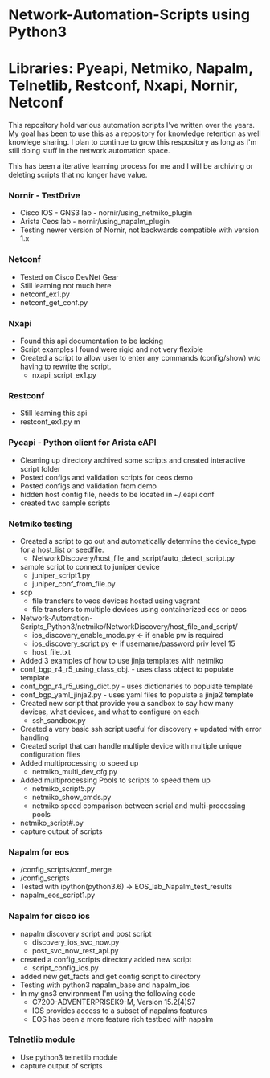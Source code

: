 # Network-Automation-Scripts using Python3
# Libraries: Pyeapi, Netmiko, Napalm, Telnetlib, Restconf, Nxapi, Nornir, Netconf
This repository hold various automation scripts I've written over the years. 
My goal has been to use this as a repository for knowledge retention as well knowlege sharing.
I plan to continue to grow this respository as long as I'm still doing stuff in the network automation space.

This has been a iterative learning process for me and I will be archiving or deleting scripts that no longer have value.

### Nornir - TestDrive 
- Cisco IOS - GNS3 lab - nornir/using_netmiko_plugin
- Arista Ceos lab - nornir/using_napalm_plugin 
- Testing newer version of Nornir, not backwards compatible with version 1.x

### Netconf
- Tested on Cisco DevNet Gear
- Still learning not much here
- netconf_ex1.py
- netconf_get_conf.py

### Nxapi 
- Found this api documentation to be lacking
- Script examples I found were rigid and not very flexible
- Created a script to allow user to enter any commands (config/show) w/o having to rewrite the script.
  - nxapi_script_ex1.py

### Restconf 
- Still learning this api
- restconf_ex1.py
m
### Pyeapi - Python client for Arista eAPI 
 - Cleaning up directory archived some scripts and created interactive script folder
 - Posted configs and validation scripts for ceos demo
 - Posted configs and validation from demo
 - hidden host config file, needs to be located in ~/.eapi.conf
 - created two sample scripts

### Netmiko testing
- Created a script to go out and automatically determine the device_type for a host_list or seedfile.
  - NetworkDiscovery/host_file_and_script/auto_detect_script.py
- sample script to connect to juniper device
  - juniper_script1.py
  - juniper_conf_from_file.py
- scp 
  - file transfers to veos devices hosted using vagrant
  - file transfers to multiple devices using containerized eos or ceos 
- Network-Automation-Scripts_Python3/netmiko/NetworkDiscovery/host_file_and_script/
  - ios_discovery_enable_mode.py <- if enable pw is required
  - ios_discovery_script.py <- if username/password priv level 15
  - host_file.txt
- Added 3 examples of how to use jinja templates with netmiko
 - conf_bgp_r4_r5_using_class_obj. - uses class object to populate template
 - conf_bgp_r4_r5_using_dict.py - uses dictionaries to populate template
 - conf_bgp_yaml_jinja2.py - uses yaml files to populate a jinja2 template
- Created new script that provide you a sandbox to say how many devices, what devices, and what to configure on each
    - ssh_sandbox.py
- Created a very basic ssh script useful for discovery + updated with error handling
- Created script that can handle multiple device with multiple unique configuration files
- Added multiprocessing to speed up
    - netmiko_multi_dev_cfg.py
- Added multiprocessing Pools to scripts to speed them up
    - netmiko_script5.py
    - netmiko_show_cmds.py
    - netmiko speed comparison between serial and multi-processing pools
- netmiko_script#.py
- capture output of scripts

### Napalm for eos
- /config_scripts/conf_merge 
- /config_scripts
- Tested with ipython(python3.6) -> EOS_lab_Napalm_test_results
- napalm_eos_script1.py

### Napalm for cisco ios
- napalm discovery script and post script
    - discovery_ios_svc_now.py
    - post_svc_now_rest_api.py
- created a config_scripts directory added new script
    - script_config_ios.py
- added new get_facts and get config script to directory
- Testing with python3 napalm_base and napalm_ios
- In my gns3 environment I'm using the following code
    - C7200-ADVENTERPRISEK9-M, Version 15.2(4)S7
    - IOS provides access to a subset of napalms features
    - EOS has been a more feature rich testbed with napalm

### Telnetlib module
- Use python3 telnetlib module
- capture output of scripts



